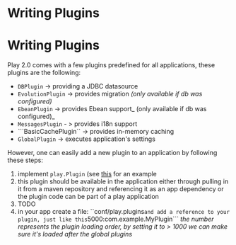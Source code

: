 # Writing Plugins

# Writing Plugins

Play 2.0 comes with a few plugins predefined for all applications, these plugins are the following: 

* ```DBPlugin``` -> providing a JDBC datasource
* ```EvolutionPlugin``` -> provides migration  _(only available if db was configured)_
* ```EbeanPlugin``` -> provides Ebean support_ (only available if db was configured)_
* ```MessagesPlugin``` - > provides i18n support
* ```BasicCachePlugin`` -> provides in-memory caching
* ```GlobalPlugin``` -> executes application's settings

However, one can easily add a new plugin to an application by following these steps:

1. implement ```play.Plugin``` (see [this](https://github.com/playframework/Play20/blob/master/framework/play/src/main/java/play/db/ebean/EbeanPlugin.java) for an example
2. this plugin should be available in the application either through pulling in it from a maven repository and referencing it
as an app dependency or the plugin code can be part of a play application
3. TODO
4. in your app create a file: ``conf/play.plugins``` and add a reference to your plugin, just like this ```5000:com.example.MyPlugin```
_the number represents the plugin loading order, by setting it to > 1000 we can make sure it's loaded after the global plugins_
